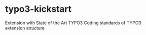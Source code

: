 # typo3-kickstart
Extension with State of the Art TYPO3 Coding standards of TYPO3 extension structure
